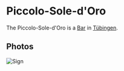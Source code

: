 # Piccolo-Sole-d'Oro

The Piccolo-Sole-d'Oro is a [Bar](404.md) in [Tübingen](2000001.md).

## Photos

![Sign](400000139.jpg)
